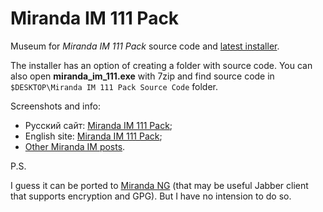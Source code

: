 # Miranda IM 111 Pack

Museum for _Miranda IM 111 Pack_ source code and [latest installer](miranda_im_111.exe).

The installer has an option of creating a folder with source code. You can also open **miranda_im_111.exe** with 7zip and find source code in `$DESKTOP\Miranda IM 111 Pack Source Code` folder.

Screenshots and info:

* Русский сайт: [Miranda IM 111 Pack](http://miranda-im-111.tumblr.com);
* English site: [Miranda IM 111 Pack](http://miranda-im-111-pack.tumblr.com);
* [Other Miranda IM posts](http://kiwi0fruit.tumblr.com/tagged/miranda).

P.S.

I guess it can be ported to [Miranda NG](https://github.com/miranda-ng/miranda-ng) (that may be useful Jabber client that supports encryption and GPG). But I have no intension to do so.
